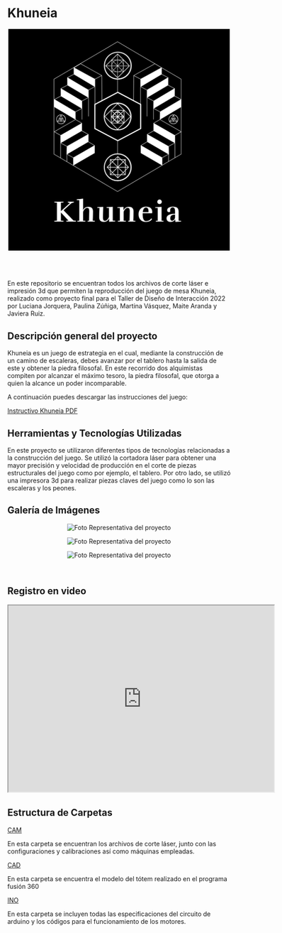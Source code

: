 # Khuneia 

 <div>
<p style = 'text-align:center;'>
<img src="imagenes/khuneia1.png" alt="imágen gráfica del juego" width="500px">
</p>
</div>
<br>
<br>

En este repositorio se encuentran todos los archivos de corte láser e impresión 3d que permiten la reproducción del juego de mesa Khuneia, realizado como proyecto final para el Taller de Diseño de Interacción 2022 por Luciana Jorquera, Paulina Zúñiga, Martina Vásquez, Maite Aranda y Javiera Ruiz. 

## Descripción general del proyecto
Khuneia es un juego de estrategia en el cual, mediante la construcción de un camino de escaleras, debes avanzar por el tablero hasta la salida de este y obtener la piedra filosofal. En este recorrido dos alquimistas compiten por alcanzar el máximo tesoro, la piedra filosofal, que otorga a quien la alcance un poder incomparable. 

A continuación puedes descargar las instrucciones del juego:

[Instructivo Khuneia PDF](imagenes/instructivo%20khuneia.pdf)

## Herramientas y Tecnologías Utilizadas
En este proyecto se utilizaron diferentes tipos de tecnologías relacionadas a la construcción del juego. Se utilizó la cortadora láser para obtener una mayor precisión y velocidad de producción en el corte de piezas estructurales del juego como por ejemplo, el tablero. Por otro lado, se utilizó una impresora 3d para realizar piezas claves del juego como lo son las escaleras y los peones. 


## Galería de Imágenes

 <div>
<p style = 'text-align:center;'>
<img src="imagenes/totem2.jpg" alt="Foto Representativa del proyecto" width="500px">
</p>
</div>

 <div>
<p style = 'text-align:center;'>
<img src="imagenes/totem3.jpg" alt="Foto Representativa del proyecto" width="500px">
</p>
</div>

 <div>
<p style = 'text-align:center;'>
<img src="imagenes/totem4.jpg" alt="Foto Representativa del proyecto" width="500px">
</p>
</div>


<br>

## Registro en video

<div>
<p style = 'text-align:center;'>
<iframe width="600" height = "420"
src="https://www.youtube.com/embed/GYJYaCNpLs8">
</iframe>
</p>
</div>






## Estructura de Carpetas
 
[CAM](https://javieraruizm.github.io/documentacion-proyectomodulo2-tdix/cam/)

En esta carpeta se encuentran los archivos de corte láser, junto con las configuraciones y calibraciones así como máquinas empleadas.

[CAD](https://javieraruizm.github.io/documentacion-proyectomodulo2-tdix/cad/)

En esta carpeta se encuentra el modelo del tótem realizado en el programa fusión 360

[INO](https://javieraruizm.github.io/documentacion-proyectomodulo2-tdix/ino/)

En esta carpeta se incluyen todas las especificaciones del circuito de arduino y los códigos para el funcionamiento de los motores. 


